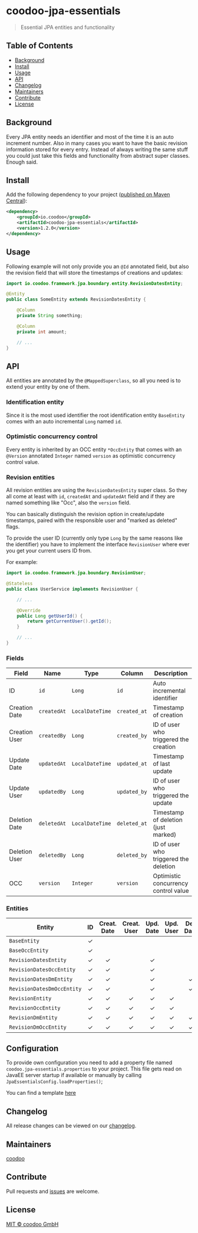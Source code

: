 # coodoo-jpa-essentials

> Essential JPA entities and functionality

## Table of Contents

- [Background](#background)
- [Install](#install)
- [Usage](#usage)
- [API](#api)
- [Changelog](#changelog)
- [Maintainers](#maintainers)
- [Contribute](#contribute)
- [License](#license)

## Background

Every JPA entity needs an identifier and most of the time it is an auto increment number. Also in many cases you want to have the basic revision information stored for every entry.
Instead of always writing the same stuff you could just take this fields and functionality from abstract super classes. Enough said.


## Install

Add the following dependency to your project ([published on Maven Central](http://search.maven.org/#artifactdetails%7Cio.coodoo%7Ccoodoo-jpa-essentials%7C1.2.0%7Cjar)):

```xml
<dependency>
    <groupId>io.coodoo</groupId>
    <artifactId>coodoo-jpa-essentials</artifactId>
    <version>1.2.0</version>
</dependency>
```

## Usage

Following example will not only provide you an `@Id` annotated field, but also the revision field that will store the timestamps of creations and updates:

```java
import io.coodoo.framework.jpa.boundary.entity.RevisionDatesEntity;

@Entity
public class SomeEntity extends RevisionDatesEntity {

    @Column
    private String something;

    @Column
    private int amount;

    // ...
}
```


## API

All entities are annotated by the `@MappedSuperclass`, so all you need is to extend your entity by one of them.

### Identification entity

Since it is the most used identifier the root identification entity `BaseEntity` comes with an auto incremental `Long` named `id`.

### Optimistic concurrency control 

Every entity is inherited by an OCC entity `*OccEntity` that comes with an `@Version` annotated `Integer` named `version` as optimistic concurrency control value.

### Revision entities

All revision entities are using the `RevisionDatesEntity` super class. So they all come at least with `id`, `createdAt` and `updatedAt` field and if they are named something like "Occ", also the `version` field.

You can basically distinguish the revision option in create/update timestamps, paired with the responsible user and "marked as deleted" flags.


To provide the user ID (currently only type `Long` by the same reasons like the identifier) you have to implement the interface `RevisionUser` where ever you get your current users ID from.

For example:

```java
import io.coodoo.framework.jpa.boundary.RevisionUser;

@Stateless
public class UserService implements RevisionUser {

    // ...

    @Override
    public Long getUserId() {
        return getCurrentUser().getId();
    }

    // ...
}
```

### Fields

| Field         | Name          | Type            | Column       | Description                                                 |
|---------------|---------------|-----------------|--------------|-------------------------------------------------------------|
| ID            | `id`          | `Long`          | `id`         | Auto incremental identifier                                 |
| Creation Date | `createdAt`   | `LocalDateTime` | `created_at` | Timestamp of creation                                       |
| Creation User | `createdBy`   | `Long`          | `created_by` | ID of user who triggered the creation                       |
| Update Date   | `updatedAt`   | `LocalDateTime` | `updated_at` | Timestamp of last update                                    |
| Update User   | `updatedBy`   | `Long`          | `updated_by` | ID of user who triggered the update                         |
| Deletion Date | `deletedAt`   | `LocalDateTime` | `deleted_at` | Timestamp of deletion (just marked)                         |
| Deletion User | `deletedBy`   | `Long`          | `deleted_by` | ID of user who triggered the deletion                       |
| OCC           | `version`     | `Integer`       | `version`    | Optimistic concurrency control value                        |

### Entities

| Entity                     | ID       | Creat. Date | Creat. User | Upd. Date | Upd. User | Del. Date | Del. User | OCC      |
|----------------------------|:--------:|:-----------:|:-----------:|:---------:|:---------:|:---------:|:---------:|:--------:|
| `BaseEntity`               | &#10003; |             |             |           |           |           |           |          |
| `BaseOccEntity`            | &#10003; |             |             |           |           |           |           | &#10003; |
| `RevisionDatesEntity`      | &#10003; | &#10003;    |             | &#10003;  |           |           |           |          |
| `RevisionDatesOccEntity`   | &#10003; | &#10003;    |             | &#10003;  |           |           |           | &#10003; |
| `RevisionDatesDmEntity`    | &#10003; | &#10003;    |             | &#10003;  |           | &#10003;  |           |          |
| `RevisionDatesDmOccEntity` | &#10003; | &#10003;    |             | &#10003;  |           | &#10003;  |           | &#10003; |
| `RevisionEntity`           | &#10003; | &#10003;    | &#10003;    | &#10003;  | &#10003;  |           |           |          |
| `RevisionOccEntity`        | &#10003; | &#10003;    | &#10003;    | &#10003;  | &#10003;  |           |           | &#10003; |
| `RevisionDmEntity`         | &#10003; | &#10003;    | &#10003;    | &#10003;  | &#10003;  | &#10003;  | &#10003;  |          |
| `RevisionDmOccEntity`      | &#10003; | &#10003;    | &#10003;    | &#10003;  | &#10003;  | &#10003;  | &#10003;  | &#10003; |

## Configuration

To provide own configuration you need to add a property file named `coodoo.jpa-essentials.properties` to your project. This file gets read on JavaEE server startup if available or manually by calling `JpaEssentialsConfig.loadProperties()`;

You can find a template [here](https://github.com/coodoo-io/coodoo-listing/tree/master/src/main/resources/example.coodoo.listing.properties)

## Changelog

All release changes can be viewed on our [changelog](./CHANGELOG.md).

## Maintainers

[coodoo](https://github.com/orgs/coodoo-io/people)

## Contribute

Pull requests and [issues](https://github.com/coodoo-io/coodoo-jpa-essentials/issues) are welcome.

## License

[MIT © coodoo GmbH](./LICENSE)

